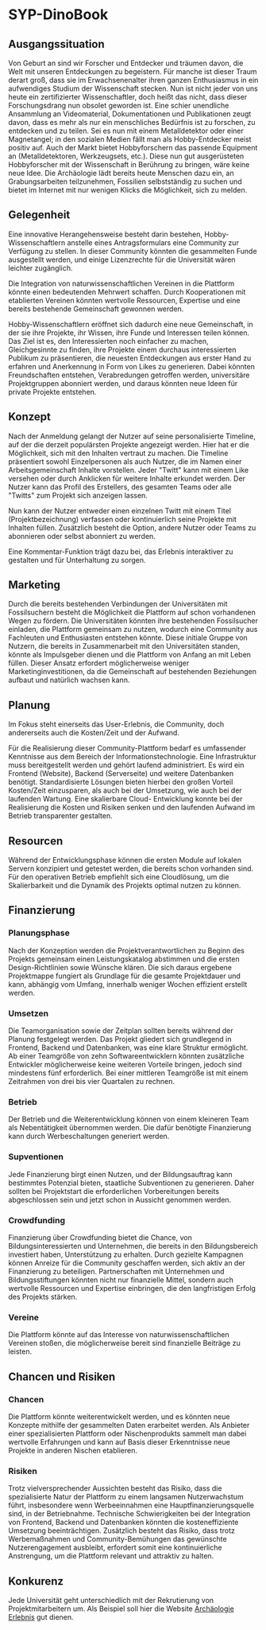 # SYP-DinoBook

## Ausgangssituation

Von Geburt an sind wir Forscher und Entdecker und träumen davon, die Welt mit
unseren Entdeckungen zu begeistern. Für manche ist dieser Traum derart groß,
dass sie im Erwachsenenalter ihren ganzen Enthusiasmus in ein aufwendiges
Studium der Wissenschaft stecken. Nun ist nicht jeder von uns heute ein
zertifizierter Wissenschaftler, doch heißt das nicht, dass dieser
Forschungsdrang nun obsolet geworden ist. Eine schier unendliche Ansammlung an
Videomaterial, Dokumentationen und Publikationen zeugt davon, dass es mehr als
nur ein menschliches Bedürfnis ist zu forschen, zu entdecken und zu teilen. Sei
es nun mit einem Metalldetektor oder einer Magnetangel; in den sozialen Medien
fällt man als Hobby-Entdecker meist positiv auf. Auch der Markt bietet
Hobbyforschern das passende Equipment an (Metalldetektoren, Werkzeugsets,
etc.). Diese nun gut ausgerüsteten Hobbyforscher mit der Wissenschaft in
Berührung zu bringen, wäre keine neue Idee. Die Archäologie lädt bereits heute
Menschen dazu ein, an Grabungsarbeiten teilzunehmen, Fossilien selbstständig zu
suchen und bietet im Internet mit nur wenigen Klicks die Möglichkeit, sich zu
melden.

## Gelegenheit

Eine innovative Herangehensweise besteht darin bestehen, Hobby-Wissenschaftlern
anstelle eines Antragsformulars eine Community zur Verfügung zu stellen. In
dieser Community könnten die gesammelten Funde ausgestellt werden, und einige
Lizenzrechte für die Universität wären leichter zugänglich.

Die Integration von naturwissenschaftlichen Vereinen in die Plattform könnte
einen bedeutenden Mehrwert schaffen. Durch Kooperationen mit etablierten
Vereinen könnten wertvolle Ressourcen, Expertise und eine bereits bestehende
Gemeinschaft gewonnen werden.

Hobby-Wissenschaftlern eröffnet sich dadurch eine neue Gemeinschaft, in der sie
ihre Projekte, ihr Wissen, ihre Funde und Interessen teilen können. Das Ziel
ist es, den Interessierten noch einfacher zu machen, Gleichgesinnte zu finden,
ihre Projekte einem durchaus interessierten Publikum zu präsentieren, die
neuesten Entdeckungen aus erster Hand zu erfahren und Anerkennung in Form von
Likes zu generieren. Dabei könnten Freundschaften entstehen, Verabredungen
getroffen werden, universitäre Projektgruppen abonniert werden, und daraus
könnten neue Ideen für private Projekte entstehen.

## Konzept

Nach der Anmeldung gelangt der Nutzer auf seine personalisierte Timeline, auf
der die derzeit populärsten Projekte angezeigt werden. Hier hat er die
Möglichkeit, sich mit den Inhalten vertraut zu machen. Die Timeline präsentiert
sowohl Einzelpersonen als auch Nutzer, die im Namen einer Arbeitsgemeinschaft
Inhalte vorstellen. Jeder "Twitt" kann mit einem Like versehen oder durch
Anklicken für weitere Inhalte erkundet werden. Der Nutzer kann das Profil des
Erstellers, des gesamten Teams oder alle "Twitts" zum Projekt sich anzeigen
lassen.

Nun kann der Nutzer entweder einen einzelnen Twitt mit einem Titel
(Projektbezeichnung) verfassen oder kontinuierlich seine Projekte mit Inhalten
füllen. Zusätzlich besteht die Option, andere Nutzer oder Teams zu abonnieren
oder selbst abonniert zu werden.

Eine Kommentar-Funktion trägt dazu bei, das Erlebnis interaktiver zu gestalten
und für Unterhaltung zu sorgen.

## Marketing

Durch die bereits bestehenden Verbindungen der Universitäten mit Fossilsuchern
besteht die Möglichkeit die Plattform auf schon vorhandenen Wegen zu fördern.
Die Universitäten könnten ihre bestehenden Fossilsucher einladen, die Plattform
gemeinsam zu nutzen, wodurch eine Community aus Fachleuten und Enthusiasten
entstehen könnte. Diese initiale Gruppe von Nutzern, die bereits in
Zusammenarbeit mit den Universitäten standen, könnte als Impulsgeber dienen und
die Plattform von Anfang an mit Leben füllen. Dieser Ansatz erfordert
möglicherweise weniger Marketinginvestitionen, da die Gemeinschaft auf
bestehenden Beziehungen aufbaut und natürlich wachsen kann.

## Planung

Im Fokus steht einerseits das User-Erlebnis, die Community, doch andererseits
auch die Kosten/Zeit und der Aufwand.

Für die Realisierung dieser Community-Plattform bedarf es umfassender Kenntnisse
aus dem Bereich der Informationstechnologie. Eine Infrastruktur muss
bereitgestellt werden und gehört laufend administriert. Es wird ein Frontend
(Website), Backend (Serverseite) und weitere Datenbanken benötigt.
Standardisierte Lösungen bieten hierbei den großen Vorteil Kosten/Zeit
einzusparen, als auch bei der Umsetzung, wie auch bei der laufenden Wartung.
Eine skalierbare Cloud- Entwicklung konnte bei der Realisierung die Kosten und
Risiken senken und den laufenden Aufwand im Betrieb transparenter gestalten.

## Resourcen

Während der Entwicklungsphase können die ersten Module auf lokalen Servern
konzipiert und getestet werden, die bereits schon vorhanden sind. Für den
operativen Betrieb empfiehlt sich eine Cloudlösung, um die Skalierbarkeit und die
Dynamik des Projekts optimal nutzen zu können.

## Finanzierung

### Planungsphase

Nach der Konzeption werden die Projektverantwortlichen zu Beginn des Projekts
gemeinsam einen Leistungskatalog abstimmen und die ersten Design-Richtlinien
sowie Wünsche klären. Die sich daraus ergebene Projektmappe fungiert als
Grundlage für die gesamte Projektdauer und kann, abhängig vom Umfang, innerhalb
weniger Wochen effizient erstellt werden.

### Umsetzen

Die Teamorganisation sowie der Zeitplan sollten bereits während der Planung
festgelegt werden. Das Projekt gliedert sich grundlegend in Frontend, Backend
und Datenbanken, was eine klare Struktur ermöglicht. Ab einer Teamgröße von
zehn Softwareentwicklern könnten zusätzliche Entwickler möglicherweise keine
weiteren Vorteile bringen, jedoch sind mindestens fünf erforderlich. Bei einer
mittleren Teamgröße ist mit einem Zeitrahmen von drei bis vier Quartalen zu
rechnen.

### Betrieb

Der Betrieb und die Weiterentwicklung können von einem kleineren Team als
Nebentätigkeit übernommen werden. Die dafür benötigte Finanzierung kann durch
Werbeschaltungen generiert werden.

### Supventionen

Jede Finanzierung birgt einen Nutzen, und der Bildungsauftrag kann bestimmtes
Potenzial bieten, staatliche Subventionen zu generieren. Daher sollten bei
Projektstart die erforderlichen Vorbereitungen bereits abgeschlossen sein und
jetzt schon in Aussicht genommen werden.

### Crowdfunding

Finanzierung über Crowdfunding bietet die Chance, von Bildungsinteressierten
und Unternehmen, die bereits in den Bildungsbereich investiert haben,
Unterstützung zu erhalten. Durch gezielte Kampagnen können Anreize für die
Community geschaffen werden, sich aktiv an der Finanzierung zu beteiligen.
Partnerschaften mit Unternehmen und Bildungsstiftungen könnten nicht nur
finanzielle Mittel, sondern auch wertvolle Ressourcen und Expertise einbringen,
die den langfristigen Erfolg des Projekts stärken.

### Vereine

Die Plattform könnte auf das Interesse von naturwissenschaftlichen Vereinen
stoßen, die möglicherweise bereit sind finanzielle Beiträge zu leisten.

## Chancen und Risiken

### Chancen

Die Plattform könnte weiterentwickelt werden, und es könnten neue Konzepte
mithilfe der gesammelten Daten erarbeitet werden. Als Anbieter einer
spezialisierten Plattform oder Nischenprodukts sammelt man dabei wertvolle
Erfahrungen und kann auf Basis dieser Erkenntnisse neue Projekte in anderen
Nischen etablieren.

### Risiken

Trotz vielversprechender Aussichten besteht das Risiko, dass die spezialisierte
Natur der Plattform zu einem langsamen Nutzerwachstum führt, insbesondere wenn
Werbeeinnahmen eine Hauptfinanzierungsquelle sind, in der Betriebnahme.
Technische Schwierigkeiten bei der Integration von Frontend, Backend und
Datenbanken könnten die kosteneffiziente Umsetzung beeinträchtigen. Zusätzlich
besteht das Risiko, dass trotz Werbemaßnahmen und Community-Bemühungen das
gewünschte Nutzerengagement ausbleibt, erfordert somit eine kontinuierliche
Anstrengung, um die Plattform relevant und attraktiv zu halten.

## Konkurenz

Jede Universität geht unterschiedlich mit der Rekrutierung von
Projektmitarbeitern um. Als Beispiel soll hier die Website
[Archäologie Erlebnis](https://www.archaeologie-erlebnis.eu/) gut dienen.
